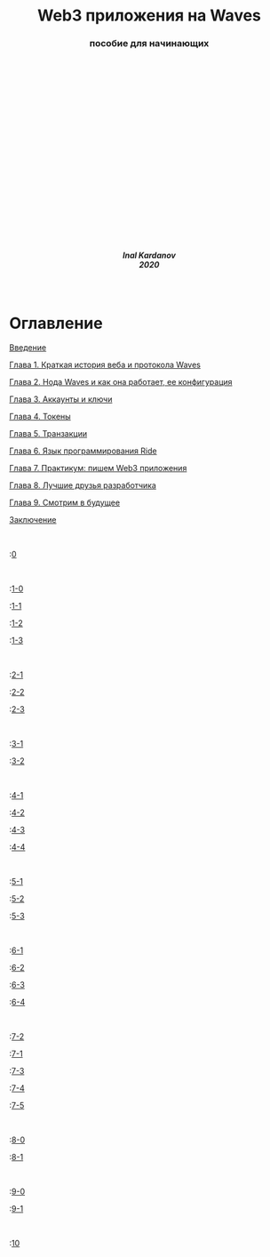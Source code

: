 <p>&nbsp;</p>
<p>&nbsp;</p>
<p>&nbsp;</p>
<p>&nbsp;</p>
<p>&nbsp;</p>
<p>&nbsp;</p>
<p>&nbsp;</p>
<p>&nbsp;</p>
<p>&nbsp;</p>
<p>&nbsp;</p>
<p>&nbsp;</p>

<h1 align="center">Web3 приложения на Waves</h1>
<h3 align="center">пособие для начинающих</h3>
<p>&nbsp;</p>
<p>&nbsp;</p>
<p>&nbsp;</p>
<p>&nbsp;</p>
<p>&nbsp;</p>
<p>&nbsp;</p>
<p>&nbsp;</p>
<p>&nbsp;</p>
<p>&nbsp;</p>
<p>&nbsp;</p>
<p>&nbsp;</p>
<h5 align="center">Inal Kardanov<br>2020</h5>
</div>
<div style="page-break-after: always; visibility: hidden">
\pagebreak
</div>

# Оглавление

[Введение](../../sections/0-intro.md)

[Глава 1. Краткая история веба и протокола Waves](../../sections/1-Waves-Introduction/1-0-intro-web3.md)

[Глава 2. Нода Waves и как она работает, ее конфигурация](../../sections/2-Network-Features/2-1-node-configuration.md)

[Глава 3. Аккаунты и ключи](../../sections/3-Accounts/3-1-keys.md)

[Глава 4. Токены](../../sections/4-Tokens/4-1-tokens-and-how-to-work.md)

[Глава 5. Транзакции](../../sections/5-Transactions/5-1-transactions-intro.md)

[Глава 6. Язык программирования Ride](../../sections/6-Ride/6-1-introduction.md)

[Глава 7. Практикум: пишем Web3 приложения](../../sections/7-dApp-Examples-and-Recipes/7-2-Billy.md)

[Глава 8. Лучшие друзья разработчика](../../sections/8-important-aspects/8-0-important-aspects.md)

[Глава 9. Смотрим в будущее](../../sections/9-next-big-things/9-0-gravity-hub.md)

[Заключение](../../sections/10-outro.md)

<div style="page-break-after: always; visibility: hidden">
\pagebreak
</div>

:[0](../../sections/0-intro.md)

<div style="page-break-after: always; visibility: hidden">
\pagebreak
</div>

:[1-0](../../sections/1-Waves-Introduction/1-0-intro-web3.md)

:[1-1](../../sections/1-Waves-Introduction/1-1-history-of-waves.md)

:[1-2](../../sections/1-Waves-Introduction/1-2-development-principles.md)

:[1-3](../../sections/1-Waves-Introduction/1-3-features-and-USPs.md)

<div style="page-break-after: always; visibility: hidden">
\pagebreak
</div>


:[2-1](../../sections/2-Network-Features/2-1-node-configuration.md)

:[2-2](../../sections/2-Network-Features/2-2-mining-and-waves-ng.md)

:[2-3](../../sections/2-Network-Features/2-3-upgrades-and-other-votings.md)

<div style="page-break-after: always; visibility: hidden">
\pagebreak
</div>

:[3-1](../../sections/3-Accounts/3-1-keys.md)

:[3-2](../../sections/3-Accounts/3-2-accounts-vs-smart-accounts.md)

<div style="page-break-after: always; visibility: hidden">
\pagebreak
</div>

:[4-1](../../sections/4-Tokens/4-1-tokens-and-how-to-work.md)

:[4-2](../../sections/4-Tokens/4-2-sponsorship.md)

:[4-3](../../sections/4-Tokens/4-3-smart-assets.md)

:[4-4](../../sections/4-Tokens/4-4-assets-trading-dex.md)

<div style="page-break-after: always; visibility: hidden">
\pagebreak
</div>

:[5-1](../../sections/5-Transactions/5-1-transactions-intro.md)

:[5-2](../../sections/5-Transactions/5-2-transaction-types.md)

:[5-3](../../sections/5-Transactions/5-3-utx.md)

<div style="page-break-after: always; visibility: hidden">
\pagebreak
</div>

:[6-1](../../sections/6-Ride/6-1-introduction.md)

:[6-2](../../sections/6-Ride/6-2-runtime-details.md)

:[6-3](../../sections/6-Ride/6-3-main-functions.md)

:[6-4](../../sections/6-Ride/6-4-tooling.md)

<div style="page-break-after: always; visibility: hidden">
\pagebreak
</div>

:[7-2](../../sections/7-dApp-Examples-and-Recipes/7-2-Billy.md)

:[7-1](../../sections/7-dApp-Examples-and-Recipes/7-1-Oraculus.md)

:[7-3](../../sections/7-dApp-Examples-and-Recipes/7-3-hot-potato-token.md)

:[7-4](../../sections/7-dApp-Examples-and-Recipes/7-4-taxation.md)

:[7-5](../../sections/7-dApp-Examples-and-Recipes/7-5-best-practices.md)

<div style="page-break-after: always; visibility: hidden">
\pagebreak
</div>

:[8-0](../../sections/8-important-aspects/8-0-important-aspects.md)

:[8-1](../../sections/8-important-aspects/8-1-keeper-singer.md)

<div style="page-break-after: always; visibility: hidden">
\pagebreak
</div>

:[9-0](../../sections/9-next-big-things/9-0-gravity-hub.md)

:[9-1](../../sections/9-next-big-things/9-1-defi.md)


<div style="page-break-after: always; visibility: hidden">
\pagebreak
</div>

:[10](../../sections/10-outro.md)

